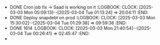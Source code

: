 - DONE Cron job fix -> Saad is working on it
  :LOGBOOK:
  CLOCK: [2025-03-03 Mon 05:09:13]--[2025-03-04 Tue 01:13:24] =>  20:04:11
  :END:
- DONE Deploy snapdebt on prod
  :LOGBOOK:
  CLOCK: [2025-03-03 Mon 15:30:02]--[2025-03-04 Tue 01:29:38] =>  09:59:36
  :END:
- DONE 1614
  :LOGBOOK:
  CLOCK: [2025-03-03 Mon 21:40:54]--[2025-03-04 Tue 00:26:41] =>  02:45:47
  :END:
-